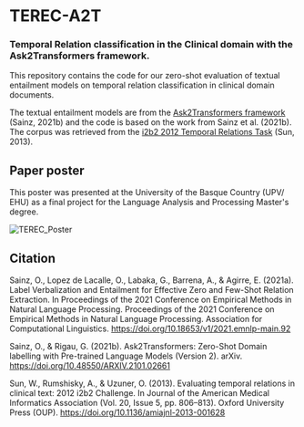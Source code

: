 # TEREC-A2T
### Temporal Relation classification in the Clinical domain with the Ask2Transformers framework.
  
This repository contains the code for our zero-shot evaluation of textual entailment models on temporal relation classification in clinical domain documents. 

The textual entailment models are from the [Ask2Transformers framework](https://github.com/osainz59/Ask2Transformers) (Sainz, 2021b) and the code is based on the work from Sainz et al. (2021b). The corpus was retrieved from the [i2b2 2012 Temporal Relations Task](https://portal.dbmi.hms.harvard.edu/) (Sun, 2013).

## Paper poster 

This poster was presented at the University of the Basque Country (UPV/ EHU) as a final project for the Language Analysis and Processing Master's degree. 

![TEREC_Poster](https://user-images.githubusercontent.com/74248167/172026092-af504adf-45ac-4212-b244-54b7a27b3417.png)

## Citation

Sainz, O., Lopez de Lacalle, O., Labaka, G., Barrena, A., & Agirre, E. (2021a). Label Verbalization and Entailment for Effective Zero and Few-Shot Relation Extraction. In Proceedings of the 2021 Conference on Empirical Methods in Natural Language Processing. Proceedings of the 2021 Conference on Empirical Methods in Natural Language Processing. Association for Computational Linguistics. https://doi.org/10.18653/v1/2021.emnlp-main.92

Sainz, O., & Rigau, G. (2021b). Ask2Transformers: Zero-Shot Domain labelling with Pre-trained Language Models (Version 2). arXiv. https://doi.org/10.48550/ARXIV.2101.02661

Sun, W., Rumshisky, A., & Uzuner, O. (2013). Evaluating temporal relations in clinical text: 2012 i2b2 Challenge. In Journal of the American Medical Informatics Association (Vol. 20, Issue 5, pp. 806–813). Oxford University Press (OUP). https://doi.org/10.1136/amiajnl-2013-001628
